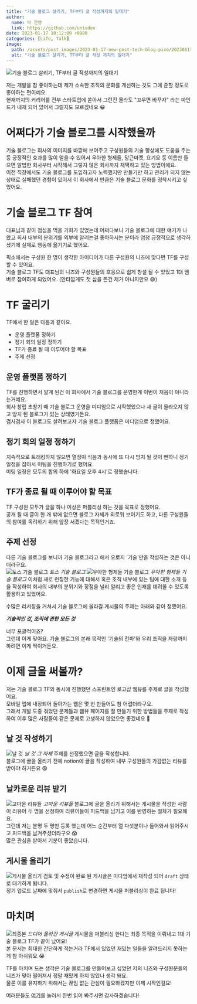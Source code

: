 ```yaml
---
title: "기술 블로그 살리기, TF부터 글 작성까지의 일대기"
author:
  name: 박 찬영
  link: https://github.com/univdev
date: 2023-01-17 10:12:00 +0900
categories: [Life, Talk]
image:
  path: /assets/post_images/2023-01-17-new-post-tech-blog-pixo/20230117110620.png
  alt: "기술 블로그 살리기, TF부터 글 작성 까지의 일대기"
---
```

![기술 블로그 살리기, TF부터 글 작성까지의 일대기](/assets/post_images/2023-01-17-new-post-tech-blog-pixo/20230117110620.png)

저는 개발을 참 좋아하는데 제가 소속한 조직의 문화를 개선하는 것도 그에 준할 정도로 좋아하는 편이예요.  
현재까지의 커리어를 전부 스타트업에 쏟아서 그런진 몰라도 "꼬우면 바꾸자" 라는 마인드가 내재 되어 있어서 그럴지도 모르겠네요 😀

# 어쩌다가 기술 블로그를 시작했을까
기술 블로그는 회사의 이미지를 바깥에 보여주고 구성원들의 기술 향상에도 도움을 주는 등 긍정적인 효과를 많이 얻을 수 있어서 우아한 형제들, 당근마켓, 요기요 등 이름만 들으면 알법한 회사부터 시작해서 그렇지 않은 회사까지 채택하고 있는 방법이에요.  
이전 직장에서도 기술 블로그를 도입하고자 노력했지만 만들기만 하고 관리가 되지 않는 상태로 실패했던 경험이 있어서 이 회사에서 만큼은 기술 블로그 문화를 정착시키고 싶었어요.
# 기술 블로그 TF 참여
대표님과 같이 점심을 먹을 기회가 있었는데 어쩌다보니 기술 블로그에 대한 얘기가 나왔고 회사 내부의 분위기를 외부에 알리는걸 좋아하시는 분이라 엄청 긍정적으로 생각하셨기에 실제로 행동에 옮기기로 했어요.

픽소에서는 구성원 한 명이 생각한 아이디어가 다른 구성원의 니즈에 맞다면 TF를 구성할 수 있어요.  
기술 블로그 TF도 대표님의 니즈와 구성원들의 호응으로 쉽게 창설 될 수 있었고 1대 멤버로 참여하게 되었어요. (안타깝게도 첫 삽을 뜬건 제가 아니지만요 😅)
# TF 굴리기
TF에서 한 일은 다음과 같아요.
- 운영 플랫폼 정하기
- 정기 회의 일정 정하기
- TF가 종료 될 때 이루어야 할 목표
- 주제 선정

## 운영 플랫폼 정하기
TF를 진행하면서 알게 된건 이 회사에서 기술 블로그를 운영한게 이번이 처음이 아니라는거예요.  
회사 창립 초창기 때 기술 블로그 운영을 미디엄으로 시작했었으나 새 글이 올라오지 않고 방치 된 블로그가 있는 상태였거든요.  
겸사겸사 이 블로그도 살려보고자 기술 블로그 플랫폼은 미디엄으로 정했어요.
## 정기 회의 일정 정하기
지속적으로 트래킹하지 않으면 열정이 식음과 동시에 또 다시 방치 될 것이 뻔하니 정기 일정을 잡아서 미팅을 진행하기로 했어요.  
미팅 일정은 모두의 합의 하에 '화요일 오후 4시'로 정했습니다.
## TF가 종료 될 때 이루어야 할 목표
TF 구성원 모두가 글을 하나 이상은 퍼블리싱 하는 것을 목표로 정했어요.  
공개 될 때 글이 한 개 밖에 없으면 블로그 자체가 외로워 보이기도 하고, 다른 구성원들의 참여를 독려하기 위해 앞장 서겠다는 목적인거죠.
## 주제 선정
다른 기술 블로그를 보니까 기술 블로그라고 해서 오로지 '기술'만을 작성하는 것은 아니더라구요.  
![토스 기술 블로그](/assets/post_images/2023-01-17-new-post-tech-blog-pixo/20230117111921.png)
_토스 기술 블로그_
![우아한 형제들 기술 블로그](/assets/post_images/2023-01-17-new-post-tech-blog-pixo/20230117112012.png)
_우아한 형제들 기술 블로그_
이처럼 새로 런칭한 기능에 대해서 혹은 조직 내부에 있는 팀에 대한 소개 등을 작성하여 회사의 내부의 분위기와 장점을 널리 알리고 좋은 인재를 데려올 수 있도록 활용하고 있었어요.

수많은 리서칭을 거쳐서 기술 블로그에 올라갈 게시물의 주제는 아래와 같이 정했어요.

**_기술적인 것, 조직에 관한 모든 것_**

너무 포괄적이죠?  
그런데 이게 맞아요. 기술 블로그의 본래 목적인 '기술의 전파'와 우리 조직을 자랑까지 하려면 이게 딱이거든요.
# 이제 글을 써볼까?
저는 기술 블로그 TF와 동시에 진행했던 스프린트인 로고샵 웹뷰를 주제로 글을 작성했어요.  
모바일 앱에 내장되어 돌아가는 웹은 몇 번 만들어도 참 어렵더라구요.  
그래서 개발 도중 겪었던 문제들과 웹뷰 페이지를 잘 만들기 위한 방법들을 주제로 작성하여 이후 많은 사람들이 같은 문제로 고생하지 않았으면 좋겠네요 🙏
## 날 것 작성하기
![날 것](/assets/post_images/2023-01-17-new-post-tech-blog-pixo/20230117112947.png)
_날 것 그 자체_
주제를 선정했으면 글을 작성합니다.  
블로그에 글을 올리기 전에 notion에 글을 작성하여 내부 구성원들의 가감없는 리뷰를 받아야 하거든요 😨
## 날카로운 리뷰 받기
![고마운 리뷰들](/assets/post_images/2023-01-17-new-post-tech-blog-pixo/20230117113423.png)
_고마운 리뷰들_
블로그에 글을 올리기 위해서는 게시물을 작성한 사람이 리뷰어 두 명을 선정하여 리뷰어들이 피드백을 남기고 이를 반영하는 절차가 필요해요.  
그런데 저는 분명 두 명만 등록 했는데 어느 순간부터 열 다섯분이나 들어와서 읽어주시고 피드백을 남겨주셨더라구요 😱  
많은 관심을 받아서 기분이 좋았습니다.
## 게시물 올리기
![게시물 올리기](/assets/post_images/2023-01-17-new-post-tech-blog-pixo/20230117113652.png)
검토 및 수정이 완료 된 게시글은 미디엄에서 재작성 되어 `draft` 상태로 대기하게 됩니다.  
정기 업로드 날짜에 맞춰서 `publish`로 변경하면 게시물 퍼블리싱이 완료 됩니다!
# 마치며
![최종본](/assets/post_images/2023-01-17-new-post-tech-blog-pixo/20230117113854.png)
_드디어 올라간 게시글_
게시물을 퍼블리싱 한다는 최종 목적을 이뤄내고 1대 기술 블로그 TF가 끝이 났어요!  
본 문서는 최대한 간단하게 적는거라 TF에서 있었던 재밌는 일들을 알려드리지 못하는게 참 아쉬워요 😭

TF를 마치며 드는 생각은 기술 블로그를 만들어보고 싶었던 저의 니즈와 구성원분들의 니즈가 맞아 떨어져서 정말 재밌게 하지 않았나 생각 돼요.  
물론 이를 유지하기 위해서는 끊임 없는 관심이 필요하겠지만 이제 시작인걸요!

여러분들도 [여기][웹뷰 문서]를 눌러서 한번 읽어 봐주시면 감사하겠습니다!

[웹뷰 문서]: https://medium.com/pixo-co/%EA%B5%AC%EB%8F%85%EB%A5%A0%EC%9D%84-%EB%86%92%EC%97%AC%EB%9D%BC-%EC%9B%B9%EB%B7%B0%EB%A5%BC-%EC%9D%B4%EC%9A%A9%ED%95%9C-%EA%B5%AC%EB%8F%85-%ED%99%94%EB%A9%B4-%EA%B0%9C%EB%B0%9C-%EC%9D%BC%EC%A7%80-10ab60427493